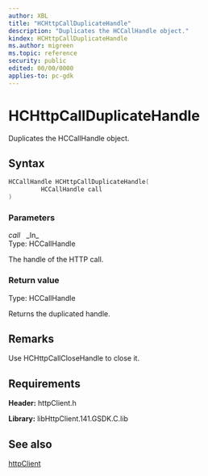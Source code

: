 ```yaml
---
author: XBL
title: "HCHttpCallDuplicateHandle"
description: "Duplicates the HCCallHandle object."
kindex: HCHttpCallDuplicateHandle
ms.author: migreen
ms.topic: reference
security: public
edited: 00/00/0000
applies-to: pc-gdk
---
```


# HCHttpCallDuplicateHandle  

Duplicates the HCCallHandle object.  

## Syntax  
  
```cpp
HCCallHandle HCHttpCallDuplicateHandle(  
         HCCallHandle call  
)  
```  
  
### Parameters  
  
*call* &nbsp;&nbsp;\_In\_  
Type: HCCallHandle  
  
The handle of the HTTP call.  
  
  
### Return value  
Type: HCCallHandle
  
Returns the duplicated handle.
  
## Remarks  
  
Use HCHttpCallCloseHandle to close it.
  
## Requirements  
  
**Header:** httpClient.h
  
**Library:** libHttpClient.141.GSDK.C.lib
  
## See also  
[httpClient](../httpclient_members.md)  
  
  

